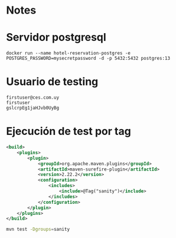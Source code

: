 # Notes

# Servidor postgresql

```
docker run --name hotel-reservation-postgres -e POSTGRES_PASSWORD=mysecretpassword -d -p 5432:5432 postgres:13
```

# Usuario de testing

```
firstuser@ces.com.uy
firstuser
gslcrpEg1jaHJvb0UyBg
```

# Ejecución de test por tag

```xml
<build>
    <plugins>
        <plugin>
            <groupId>org.apache.maven.plugins</groupId>
            <artifactId>maven-surefire-plugin</artifactId>
            <version>2.22.2</version>
            <configuration>
                <includes>
                    <include>@Tag("sanity")</include>
                </includes>
            </configuration>
        </plugin>
    </plugins>
</build>

```


```bash
mvn test -Dgroups=sanity

```




